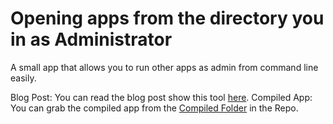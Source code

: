 # Opening apps from the directory you in as Administrator

A small app that allows you to run other apps as admin from command line easily.

Blog Post: You can read the blog post show this tool [here](http://go.beeming.net/2hpUzIG).
Compiled App: You can grab the compiled app from the [Compiled Folder](http://go.beeming.net/2hpMyDC) in the Repo.